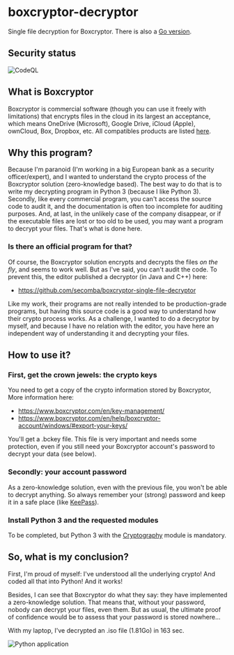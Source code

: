 # boxcryptor-decryptor
Single file decryption for Boxcryptor. There is also a [Go version](https://github.com/janiko71/boxcryptor-decryptor-go).

## Security status
![CodeQL](https://github.com/janiko71/boxcryptor-decryptor/workflows/CodeQL/badge.svg)

## What is Boxcryptor
Boxcryptor is commercial software (though you can use it freely with limitations) that encrypts files in the cloud in its largest an acceptance, which means OneDrive (Microsoft), Google Drive, iCloud (Apple), ownCloud, Box, Dropbox, etc.
All compatibles products are listed [here](https://www.boxcryptor.com/fr/providers/).

## Why this program?
Because I'm paranoid (I'm working in a big European bank as a security officer/expert), and I wanted to understand the crypto process of the Boxcryptor solution (zero-knowledge based). The best way to do that is to write my decrypting program in Python 3 (because I like Python 3).
Secondly, like every commercial program, you can't access the source code to audit it, and the documentation is often too incomplete for auditing purposes. 
And, at last, in the unlikely case of the company disappear, or if the executable files are lost or too old to be used, you may want a program to decrypt your files. That's what is done here.

### Is there an official program for that?
Of course, the Boxcryptor solution encrypts and decrypts the files _on the fly_, and seems to work well. But as I've said, you can't audit the code. To prevent this, the editor published a decryptor (in Java and C++) here:
* https://github.com/secomba/boxcryptor-single-file-decryptor

Like my work, their programs are not really intended to be production-grade programs, but having this source code is a good way to understand how their crypto process works. As a challenge, I wanted to do a decryptor by myself, and because I have no relation with the editor, you have here an independent way of understanding it and decrypting your files.

## How to use it?

### First, get the crown jewels: the crypto keys 
You need to get a copy of the crypto information stored by Boxcryptor, 
More information  here:
* https://www.boxcryptor.com/en/key-management/
* https://www.boxcryptor.com/en/help/boxcryptor-account/windows/#export-your-keys/

You'll get a .bckey file. This file is very important and needs some protection, even if you still need your Boxcryptor account's password to decrypt your data (see below).

### Secondly: your account password
As a zero-knowledge solution, even with the previous file, you won't be able to decrypt anything. So always remember your (strong) password and keep it in a safe place (like [KeePass](https://keepass.info/)).

### Install Python 3 and the requested modules
To be completed, but Python 3 with the [Cryptography](https://cryptography.io/en/latest/) module is mandatory.

## So, what is my conclusion?
First, I'm proud of myself: I've understood all the underlying crypto! And coded all that into Python! And it works!

Besides, I can see that Boxcryptor do what they say: they have implemented a zero-knowledge solution. That means that, without your password, nobody can decrypt your files, even them. But as usual, the ultimate proof of confidence would be to assess that your password is stored nowhere... 

With my laptop, I've decrypted an .iso file (1.81Go) in 163 sec.

![Python application](https://github.com/janiko71/boxcryptor-decryptor/workflows/Python%20application/badge.svg)

